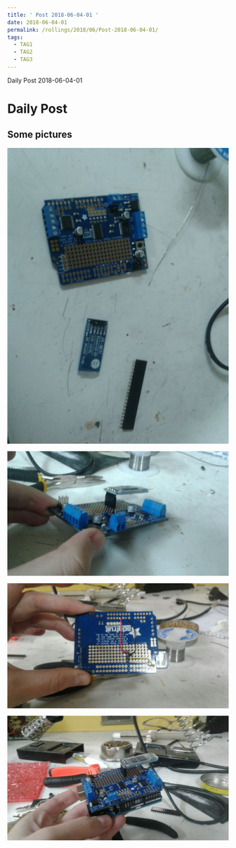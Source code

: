 ```yaml
---
title: ' Post 2018-06-04-01 ' 
date: 2018-06-04-01
permalink: /rollings/2018/06/Post-2018-06-04-01/
tags:
  - TAG1
  - TAG2
  - TAG3
---
```


Daily Post 2018-06-04-01

Daily Post
======

Some pictures
------

![img](/files/personal-blog/2018-06-04-01/01.jpg)

![img](/files/personal-blog/2018-06-04-01/02.jpg)

![img](/files/personal-blog/2018-06-04-01/03.jpg)

![img](/files/personal-blog/2018-06-04-01/04.jpg)

